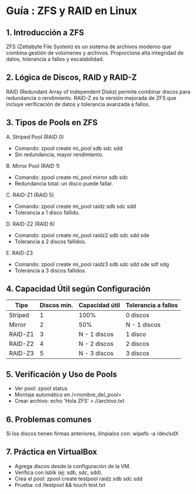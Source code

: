 # Guía : ZFS y RAID en Linux

## 1. Introducción a ZFS

ZFS (Zettabyte File System) es un sistema de archivos moderno que combina gestión de volúmenes y
archivos. Proporciona alta integridad de datos, tolerancia a fallos y escalabilidad.

## 2. Lógica de Discos, RAID y RAID-Z
RAID (Redundant Array of Independent Disks) permite combinar discos para redundancia o rendimiento.
RAID-Z es la versión mejorada de ZFS que incluye verificación de datos y tolerancia avanzada a fallos.

## 3. Tipos de Pools en ZFS
A. Striped Pool (RAID 0)
 - Comando: zpool create mi_pool sdb sdc sdd
 - Sin redundancia, mayor rendimiento.

B. Mirror Pool (RAID 1)
 - Comando: zpool create mi_pool mirror sdb sdc
 - Redundancia total: un disco puede fallar.

C. RAID-Z1 (RAID 5)
 - Comando: zpool create mi_pool raidz sdb sdc sdd
 - Tolerancia a 1 disco fallido.
   
D. RAID-Z2 (RAID 6)
 - Comando: zpool create mi_pool raidz2 sdb sdc sdd sde
 - Tolerancia a 2 discos fallidos.
   
E. RAID-Z3
 - Comando: zpool create mi_pool raidz3 sdb sdc sdd sde sdf sdg
 - Tolerancia a 3 discos fallidos.
   


## 4. Capacidad Útil según Configuración
Tipo | Discos mín. | Capacidad útil | Tolerancia a fallos
-----------|-------------|---------------------|----------------------
Striped | 1 | 100% | 0 discos
Mirror | 2 | 50% | N - 1 discos
RAID-Z1 | 3 | N - 1 discos | 1 disco
RAID-Z2 | 4 | N - 2 discos | 2 discos
RAID-Z3 | 5 | N - 3 discos | 3 discos

## 5. Verificación y Uso de Pools
- Ver pool: zpool status
- Montaje automático en /<nombre_del_pool>
- Crear archivo: echo 'Hola ZFS' > /<pool>/archivo.txt

## 6. Problemas comunes
Si los discos tienen firmas anteriores, límpialos con:
wipefs -a /dev/sdX

## 7. Práctica en VirtualBox
- Agrega discos desde la configuración de la VM.
- Verifica con lsblk (ej: sdb, sdc, sdd).
- Crea el pool: zpool create testpool raidz sdb sdc sdd
- Prueba: cd /testpool && touch test.txt
